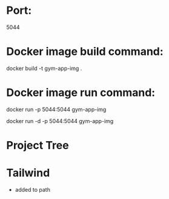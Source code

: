 # Port:
5044

# Docker image build command:
docker build -t gym-app-img .

# Docker image run command:
docker run -p 5044:5044 gym-app-img
<!-- To run without a console use -d argument -->
docker run -d -p 5044:5044 gym-app-img

# Project Tree


# Tailwind
- added to path